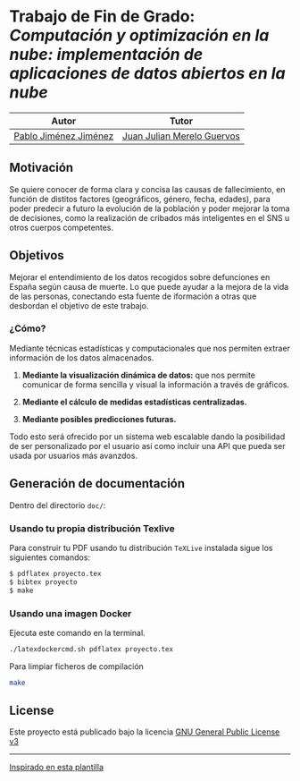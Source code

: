 # Trabajo de Fin de Grado: *Computación y optimización en la nube: implementación de aplicaciones de datos abiertos en la nube*


| Autor | Tutor |
|:---:|:---:|
| [Pablo Jiménez Jiménez](https://github.com/pablojj1808) | [Juan Julian Merelo Guervos](https://github.com/JJ) |

## Motivación
Se quiere conocer de forma clara y concisa las causas de fallecimiento, en función de distitos factores (geográficos, género, fecha, edades), para poder predecir a futuro la evolución de la población y poder mejorar la toma de decisiones, como la realización de cribados más inteligentes en el SNS u otros cuerpos competentes.


## Objetivos
Mejorar el entendimiento de los datos recogidos sobre defunciones en España según causa de muerte. Lo que puede ayudar a la mejora de la vida de las personas, conectando esta fuente de iformación a otras que desbordan el objetivo de este trabajo.

### ¿Cómo?
Mediante técnicas estadísticas y computacionales que nos permiten extraer información de los datos almacenados.

1. **Mediante la visualización dinámica de datos:** que nos permite comunicar de forma sencilla y visual la información a través de gráficos.

2. **Mediante el cálculo de medidas estadísticas centralizadas.**

3. **Mediante posibles predicciones futuras.**

Todo esto será ofrecido por un sistema web escalable dando la posibilidad de ser personalizado por el usuario así como incluir una API que pueda ser usada por usuarios más avanzdos. 



## Generación de documentación
Dentro del directorio `doc/`:

### Usando tu propia distribución Texlive
Para construir tu PDF usando tu distribución `TeXLive` instalada sigue los siguientes comandos:

``` sh
$ pdflatex proyecto.tex
$ bibtex proyecto
$ make
```

### Usando una imagen Docker
Ejecuta este comando en la terminal.
```sh
./latexdockercmd.sh pdflatex proyecto.tex
```

Para limpiar ficheros de compilación
```sh
make
```

## License

Este proyecto está publicado bajo la licencia [GNU General Public License v3](https://opensource.org/licenses/GPL-3.0)

------
[Inspirado en esta plantilla](https://github.com/JJ/plantilla-TFG-ETSIIT)
